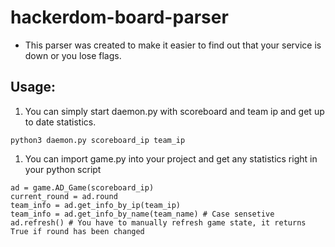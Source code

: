 # hackerdom-board-parser
* This parser was created to make it easier to find out that your service is down or you lose flags.
## Usage:
1. You can simply start daemon.py with scoreboard and team ip and get up to date statistics.

```python3 daemon.py scoreboard_ip team_ip```
1. You can import game.py into your project and get any statistics right in your python script

```import game
ad = game.AD_Game(scoreboard_ip)
current_round = ad.round
team_info = ad.get_info_by_ip(team_ip)
team_info = ad.get_info_by_name(team_name) # Case sensetive
ad.refresh() # You have to manually refresh game state, it returns True if round has been changed
```
